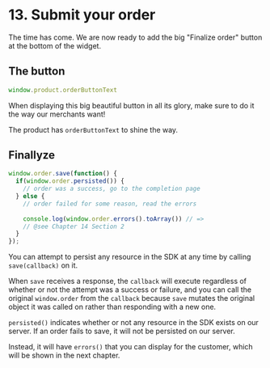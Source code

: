 # 13. Submit your order

The time has come. We are now ready to add the big "Finalize order" button at the bottom of the widget.

## The button

```javascript
window.product.orderButtonText
```

When displaying this big beautiful button in all its glory, make sure to do it the way our merchants want!

The product has `orderButtonText` to shine the way.

## Finallyze

```javascript
window.order.save(function() {
  if(window.order.persisted()) {
    // order was a success, go to the completion page
  } else {
    // order failed for some reason, read the errors
    
    console.log(window.order.errors().toArray()) // =>
    // @see Chapter 14 Section 2
  }
});
```

You can attempt to persist any resource in the SDK at any time by calling `save(callback)` on it.

When `save` receives a response, the `callback` will execute regardless of whether or not the
attempt was a success or failure, and you can call the original `window.order` from the `callback` because `save` mutates
the original object it was called on rather than responding with a new one.

`persisted()` indicates whether or not any resource in the SDK exists on our server. If an order fails to save, it will
not be persisted on our server.

Instead, it will have `errors()` that you can display for the customer, which will be shown in the next chapter.